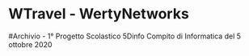 # WTravel - WertyNetworks 
#Archivio - 1° Progetto Scolastico 5Dinfo
Compito di Informatica del 5 ottobre 2020
